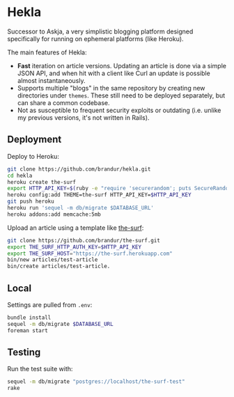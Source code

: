 Hekla
=====

Successor to Askja, a very simplistic blogging platform designed specifically
for running on ephemeral platforms (like Heroku).

The main features of Hekla:

* **Fast** iteration on article versions. Updating an article is done via a
  simple JSON API, and when hit with a client like Curl an update is possible
  almost instantaneously.
* Supports multiple "blogs" in the same repository by creating new directories
  under `themes`. These still need to be deployed separately, but can share a
  common codebase.
* Not as susceptible to frequent security exploits or outdating (i.e. unlike my
  previous versions, it's not written in Rails).

Deployment
----------

Deploy to Heroku:

``` bash
git clone https://github.com/brandur/hekla.git
cd hekla
heroku create the-surf
export HTTP_API_KEY=$(ruby -e "require 'securerandom'; puts SecureRandom.hex(20)")
heroku config:add THEME=the-surf HTTP_API_KEY=$HTTP_API_KEY
git push heroku
heroku run 'sequel -m db/migrate $DATABASE_URL'
heroku addons:add memcache:5mb
```

Upload an article using a template like
[the-surf](https://github.com/brandur/the-surf):

``` bash
git clone https://github.com/brandur/the-surf.git
export THE_SURF_HTTP_AUTH_KEY=$HTTP_API_KEY
export THE_SURF_HOST="https://the-surf.herokuapp.com"
bin/new articles/test-article
bin/create articles/test-article.
```

Local
-----

Settings are pulled from `.env`:

``` bash
bundle install
sequel -m db/migrate $DATABASE_URL
foreman start
```

Testing
-------

Run the test suite with:

``` bash
sequel -m db/migrate "postgres://localhost/the-surf-test"
rake
```

